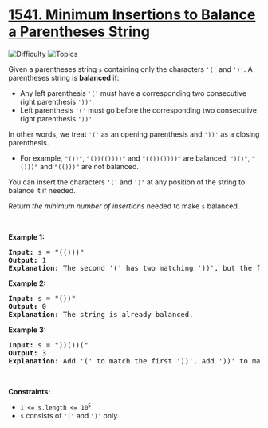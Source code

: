 # [1541. Minimum Insertions to Balance a Parentheses String](https://leetcode.com/problems/minimum-insertions-to-balance-a-parentheses-string)

![Difficulty](https://img.shields.io/badge/Difficulty-Medium-blue.svg) ![Topics](https://img.shields.io/badge/Topics-String,%20Stack,%20Greedy-orange.svg)
<br/>

<p>Given a parentheses string <code>s</code> containing only the characters <code>&#39;(&#39;</code> and <code>&#39;)&#39;</code>. A parentheses string is <strong>balanced</strong> if:</p>

<ul>
	<li>Any left parenthesis <code>&#39;(&#39;</code> must have a corresponding two consecutive right parenthesis <code>&#39;))&#39;</code>.</li>
	<li>Left parenthesis <code>&#39;(&#39;</code> must go before the corresponding two consecutive right parenthesis <code>&#39;))&#39;</code>.</li>
</ul>

<p>In other words, we treat <code>&#39;(&#39;</code> as an opening parenthesis and <code>&#39;))&#39;</code> as a closing parenthesis.</p>

<ul>
	<li>For example, <code>&quot;())&quot;</code>, <code>&quot;())(())))&quot;</code> and <code>&quot;(())())))&quot;</code> are balanced, <code>&quot;)()&quot;</code>, <code>&quot;()))&quot;</code> and <code>&quot;(()))&quot;</code> are not balanced.</li>
</ul>

<p>You can insert the characters <code>&#39;(&#39;</code> and <code>&#39;)&#39;</code> at any position of the string to balance it if needed.</p>

<p>Return <em>the minimum number of insertions</em> needed to make <code>s</code> balanced.</p>

<p>&nbsp;</p>
<p><strong class="example">Example 1:</strong></p>

<pre>
<strong>Input:</strong> s = &quot;(()))&quot;
<strong>Output:</strong> 1
<strong>Explanation:</strong> The second &#39;(&#39; has two matching &#39;))&#39;, but the first &#39;(&#39; has only &#39;)&#39; matching. We need to add one more &#39;)&#39; at the end of the string to be &quot;(())))&quot; which is balanced.
</pre>

<p><strong class="example">Example 2:</strong></p>

<pre>
<strong>Input:</strong> s = &quot;())&quot;
<strong>Output:</strong> 0
<strong>Explanation:</strong> The string is already balanced.
</pre>

<p><strong class="example">Example 3:</strong></p>

<pre>
<strong>Input:</strong> s = &quot;))())(&quot;
<strong>Output:</strong> 3
<strong>Explanation:</strong> Add &#39;(&#39; to match the first &#39;))&#39;, Add &#39;))&#39; to match the last &#39;(&#39;.
</pre>

<p>&nbsp;</p>
<p><strong>Constraints:</strong></p>

<ul>
	<li><code>1 &lt;= s.length &lt;= 10<sup>5</sup></code></li>
	<li><code>s</code> consists of <code>&#39;(&#39;</code> and <code>&#39;)&#39;</code> only.</li>
</ul>

